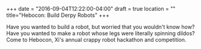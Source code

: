 +++
date = "2016-09-04T12:22:00-04:00"
draft = true
location = ""
title="Hebocon: Build Derpy Robots"
+++

Have you wanted to build a robot, but worried that you wouldn't know how? Have you wanted to make a robot whose legs were literally spinning dildos? Come to Hebocon, Xi's annual crappy robot hackathon and competition.
